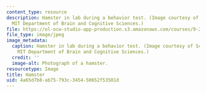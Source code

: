 ```yaml
---
content_type: resource
description: Hamster in lab during a behavior test. (Image courtesy of Schneider Laboratory,
  MIT Department of Brain and Cognitive Sciences.)
file: https://ol-ocw-studio-app-production.s3.amazonaws.com/courses/9-201-advanced-animal-behavior-spring-2000/4a65d7b8ab75793c345450652f53501d_9-201s00.jpg
file_type: image/jpeg
image_metadata:
  caption: Hamster in lab during a behavior test. (Image courtesy of Schneider Laboratory,
    MIT Department of Brain and Cognitive Sciences.)
  credit: ''
  image-alt: Photograph of a hamster.
resourcetype: Image
title: Hamster
uid: 4a65d7b8-ab75-793c-3454-50652f53501d
---
```

